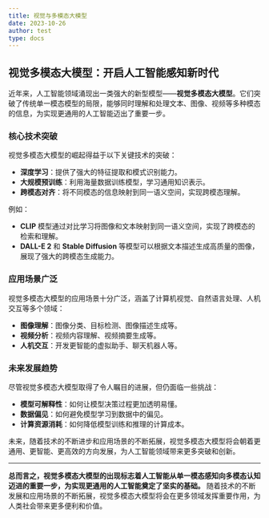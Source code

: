 ```yaml
---
title: 视觉与多模态大模型
date: 2023-10-26
author: test
type: docs
---
```


## 视觉多模态大模型：开启人工智能感知新时代

近年来，人工智能领域涌现出一类强大的新型模型——**视觉多模态大模型**。它们突破了传统单一模态模型的局限，能够同时理解和处理文本、图像、视频等多种模态的信息，为实现更通用的人工智能迈出了重要一步。

### 核心技术突破

视觉多模态大模型的崛起得益于以下关键技术的突破：

- **深度学习**：提供了强大的特征提取和模式识别能力。
- **大规模预训练**：利用海量数据训练模型，学习通用知识表示。
- **跨模态对齐**：将不同模态的信息映射到同一语义空间，实现跨模态理解。

例如：
- **CLIP** 模型通过对比学习将图像和文本映射到同一语义空间，实现了跨模态的检索和理解。
- **DALL-E 2** 和 **Stable Diffusion** 等模型可以根据文本描述生成高质量的图像，展现了强大的跨模态生成能力。

### 应用场景广泛

视觉多模态大模型的应用场景十分广泛，涵盖了计算机视觉、自然语言处理、人机交互等多个领域：

- **图像理解**：图像分类、目标检测、图像描述生成等。
- **视频分析**：视频内容理解、视频摘要生成等。
- **人机交互**：开发更智能的虚拟助手、聊天机器人等。

### 未来发展趋势

尽管视觉多模态大模型取得了令人瞩目的进展，但仍面临一些挑战：

- **模型可解释性**：如何让模型决策过程更加透明易懂。
- **数据偏见**：如何避免模型学习到数据中的偏见。
- **计算资源消耗**：如何降低模型训练和推理的计算成本。

未来，随着技术的不断进步和应用场景的不断拓展，视觉多模态大模型将会朝着更通用、更智能、更高效的方向发展，为人工智能领域带来更多突破和创新。

---

**总而言之，视觉多模态大模型的出现标志着人工智能从单一模态感知向多模态认知迈进的重要一步，为实现更通用的人工智能奠定了坚实的基础。** 随着技术的不断发展和应用场景的不断拓展，视觉多模态大模型将会在更多领域发挥重要作用，为人类社会带来更多便利和价值。